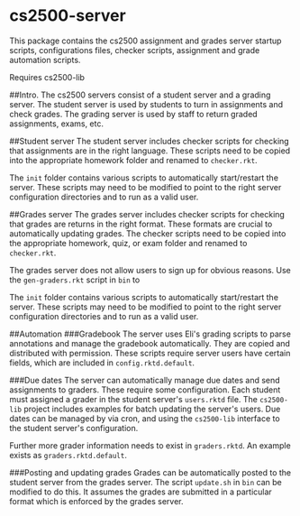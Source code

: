 cs2500-server
=============

This package contains the cs2500 assignment and grades server
startup scripts, configurations files, checker scripts, assignment and
grade automation scripts.

Requires cs2500-lib

##Intro.
The cs2500 servers consist of a student server and a grading server.
The student server is used by students to turn in assignments and check
grades. The grading server is used by staff to return graded
assignments, exams, etc.


##Student server
The student server includes checker scripts for checking that
assignments are in the right language. These scripts need to be copied
into the appropriate homework folder and renamed to `checker.rkt`.

The `init` folder contains various scripts to automatically
start/restart the server. These scripts may need to be modified to point
to the right server configuration directories and to run as a valid user.

##Grades server
The grades server includes checker scripts for checking that grades are
returns in the right format. These formats are crucial to automatically
updating grades. The checker scripts need to be copied into the
appropriate homework, quiz, or exam folder and renamed to
`checker.rkt`.

The grades server does not allow users to sign up for obvious reasons.
Use the `gen-graders.rkt` script in `bin` to 

The `init` folder contains various scripts to automatically
start/restart the server. These scripts may need to be modified to point
to the right server configuration directories and to run as a valid user.

##Automation
###Gradebook
The server uses Eli's grading scripts to parse annotations and manage
the gradebook automatically. They are copied and distributed with
permission. These scripts require server users have certain fields,
which are included in `config.rktd.default`.

###Due dates
The server can automatically manage due dates and send assignments to
graders. These require some configuration. Each student must assigned a
grader in the student server's `users.rktd` file. The `cs2500-lib`
project includes examples for batch updating the server's users. Due
dates can be managed by via cron, and using the `cs2500-lib` interface
to the student server's configuration.

Further more grader information needs to exist in `graders.rktd`. An
example exists as `graders.rktd.default`.

###Posting and updating grades
Grades can be automatically posted to the student server from the grades
server. The script `update.sh` in `bin` can be modified to do this. It
assumes the grades are submitted in a particular format which is
enforced by the grades server.
